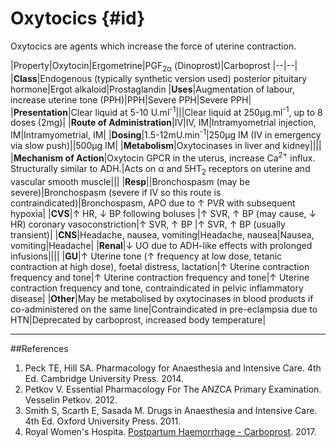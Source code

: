 # Oxytocics {#id}

Oxytocics are agents which increase the force of uterine contraction.

|Property|Oxytocin|Ergometrine|PGF<sub>2α</sub> (Dinoprost)|Carboprost
|--|--|
|**Class**|Endogenous (typically synthetic version used) posterior pituitary hormone|Ergot alkaloid|Prostaglandin
|**Uses**|Augmentation of labour, increase uterine tone (PPH)|PPH|Severe PPH|Severe PPH|
|**Presentation**|Clear liquid at 5-10 U.ml<sup>-1</sup>|||Clear liquid at 250μg.ml<sup>-1</sup>, up to 8 doses (2mg)|
|**Route of Administration**|IV|IV, IM|Intramyometrial injection, IM|Intramyometrial, IM|
|**Dosing**|1.5-12mU.min<sup>-1</sup>|250μg IM (IV in emergency via slow push)||500μg IM|
|**Metabolism**|Oxytocinases in liver and kidney||||
|**Mechanism of Action**|Oxytocin GPCR in the uterus, increase Ca<sup>2+</sup> influx. Structurally similar to ADH.|Acts on α and 5HT<sub>2</sub> receptors on uterine and vascular smooth muscle|||
|**Resp**||Bronchospasm (may be severe)|Bronchospasm (severe if IV so this route is contraindicated)|Bronchospasm, APO due to ↑  PVR with subsequent hypoxia|
|**CVS**|↑ HR, ↓ BP following boluses |↑ SVR, ↑ BP (may cause, ↓ HR) coronary vasoconstriction|↑ SVR, ↑ BP |↑ SVR, ↑ BP (usually transient)|
|**CNS**|Headache, nausea, vomiting|Headache, nausea|Nausea, vomiting|Headache|
|**Renal**|↓ UO due to ADH-like effects with prolonged infusions||||
|**GU**|↑ Uterine tone (↑ frequency at low dose, tetanic contraction at high dose), foetal distress, lactation|↑ Uterine contraction frequency and tone|↑ Uterine contraction frequency and tone|↑ Uterine contraction frequency and tone, contraindicated in pelvic inflammatory disease|
|**Other**|May be metabolised by oxytocinases in blood products if co-administered on the same line|Contraindicated in pre-eclampsia due to HTN|Deprecated by carboprost, increased body temperature|

---
##References
1. Peck TE, Hill SA. Pharmacology for Anaesthesia and Intensive Care. 4th Ed. Cambridge University Press. 2014.  
2. Petkov V. Essential Pharmacology For The ANZCA Primary Examination. Vesselin Petkov. 2012.
3. Smith S, Scarth E, Sasada M. Drugs in Anaesthesia and Intensive Care. 4th Ed. Oxford University Press. 2011.
4. Royal Women's Hospita. [Postpartum Haemorrhage - Carboprost](https://thewomens.r.worldssl.net/images/uploads/downloadable-records/clinical-guidelines/postpartum-haemorrhage-carboprost_270217.pdf). 2017.